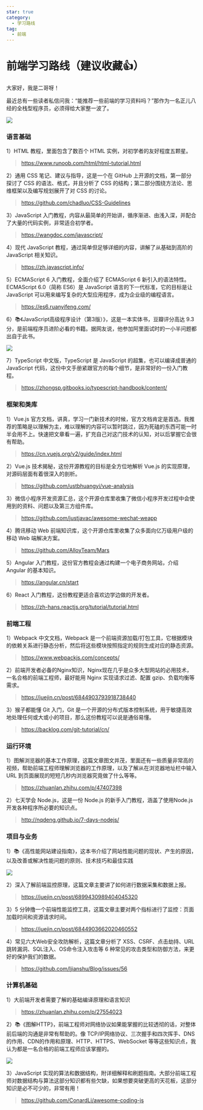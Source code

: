 ```yaml
---
star: true
category:
  - 学习路线
tag:
  - 前端
---
```


# 前端学习路线（建议收藏:+1:）

大家好，我是二哥呀！

最近总有一些读者私信问我：“能推荐一些前端的学习资料吗？”那作为一名正儿八经的全栈型程序员，必须得给大家整一波了。

![](https://cdn.jsdelivr.net/gh/itwanger/toBeBetterJavaer/images/xuexiluxian/qianduan-b6d3ccb4-bd13-447e-b88d-f0016b57da49.png)

### 语言基础

1）HTML 教程，里面包含了数百个 HTML 实例，对初学者的友好程度五颗星。

>https://www.runoob.com/html/html-tutorial.html

2）通用 CSS 笔记、建议与指导，这是一个在 GitHub 上开源的文档，第一部分探讨了 CSS 的语法、格式，并且分析了 CSS 的结构；第二部分围绕方法论、思维框架以及编写规划展开了对 CSS 的讨论。

>https://github.com/chadluo/CSS-Guidelines

3）JavaScript 入门教程，内容从最简单的开始讲，循序渐进、由浅入深，并配合了大量的代码实例，非常适合初学者。

>https://wangdoc.com/javascript/

4）现代 JavaScript 教程，通过简单但足够详细的内容，讲解了从基础到高阶的 JavaScript 相关知识。

>https://zh.javascript.info/

5）ECMAScript 6 入门教程，全面介绍了 ECMAScript 6 新引入的语法特性。ECMAScript 6.0（简称 ES6）是 JavaScript 语言的下一代标准，它的目标是让 JavaScript 可以用来编写复杂的大型应用程序，成为企业级的编程语言。

>https://es6.ruanyifeng.com/

6）📚《JavaScript高级程序设计（第3版）》，这是一本实体书，豆瓣评分高达 9.3 分，是前端程序员进阶必看的书籍。据网友说，他参加阿里面试时的一小半问题都出自于此书。

![](https://cdn.jsdelivr.net/gh/itwanger/toBeBetterJavaer/images/xuexiluxian/qianduan-ea8e074a-9bc4-4780-a4b1-acf855df7bc1.png)

7）TypeScript 中文版，TypeScript 是 JavaScript 的超集，也可以编译成普通的 JavaScript 代码，这份中文手册紧跟官方的每个细节，是非常好的一份入门教程。

>https://zhongsp.gitbooks.io/typescript-handbook/content/

### 框架和类库

1）Vue.js 官方文档，讲真，学习一门新技术的时候，官方文档肯定是首选。我推荐的策略是以理解为主，难以理解的内容可以暂时跳过，因为死磕的东西可能一时半会用不上。快速把文章看一遍，扩充自己对这门技术的认知，对以后掌握它会很有帮助。

>https://cn.vuejs.org/v2/guide/index.html

2）Vue.js 技术揭秘，这份开源教程的目标是全方位地解析 Vue.js 的实现原理，对源码层面有着很深入的剖析。

>https://github.com/ustbhuangyi/vue-analysis

3）微信小程序开发资源汇总，这个开源仓库里收集了微信小程序开发过程中会使用到的资料、问题以及第三方组件库。

>https://github.com/justjavac/awesome-wechat-weapp

4）腾讯移动 Web 前端知识库，这个开源仓库里收集了众多面向亿万级用户级的移动 Web 端解决方案。

>https://github.com/AlloyTeam/Mars

5）Angular 入门教程，这份官方教程会通过构建一个电子商务网站，介绍 Angular 的基本知识。

>https://angular.cn/start

6）React 入门教程，这份教程更适合喜欢边学边做的开发者。

>https://zh-hans.reactjs.org/tutorial/tutorial.html

### 前端工程

1）Webpack 中文文档，Webpack 是一个前端资源加载/打包工具，它根据模块的依赖关系进行静态分析，然后将这些模块按照指定的规则生成对应的静态资源。

>https://www.webpackjs.com/concepts/

2）前端开发者必备的Nginx知识，Nginx现在几乎是众多大型网站的必用技术，一名合格的前端工程师，最好能用 Nginx 实现请求过滤、配置 gzip、负载均衡等需求。

>https://juejin.cn/post/6844903793918738440

3）猴子都能懂 Git 入门，Git 是一个开源的分布式版本控制系统，用于敏捷高效地处理任何或大或小的项目，那么这份教程可以说是通俗易懂。

>https://backlog.com/git-tutorial/cn/

### 运行环境

1）图解浏览器的基本工作原理，这篇文章图文并茂，里面还有一些质量非常高的视频，帮助前端工程师理解浏览器的工作原理，以及了解从在浏览器地址栏中输入 URL 到页面展现的短短几秒内浏览器究竟做了什么等等。

>https://zhuanlan.zhihu.com/p/47407398

2）七天学会 Node.js，这是一份 Node.js 的新手入门教程，涵盖了使用Node.js开发各种程序所必要的知识点。

>http://nqdeng.github.io/7-days-nodejs/

### 项目与业务

1）📚《高性能网站建设指南》，这本书介绍了网站性能问题的现状、产生的原因，以及改善或解决性能问题的原则、技术技巧和最佳实践

![](https://cdn.jsdelivr.net/gh/itwanger/toBeBetterJavaer/images/xuexiluxian/qianduan-92d3c42c-c453-473f-aefc-9137c93a939d.png)


2）深入了解前端监控原理，这篇文章主要讲了如何进行数据采集和数据上报。

>https://juejin.cn/post/6899430989404045320

3）5 分钟撸一个前端性能监控工具，这篇文章主要对两个指标进行了监控：页面加载时间和资源请求时间。

>https://juejin.cn/post/6844903662020460552

4）常见六大Web安全攻防解析，这篇文章分析了 XSS、CSRF、点击劫持、URL跳转漏洞、SQL注入、OS命令注入攻击等 6 种常见的攻击类型和防御方法，来更好的保护我们的数据。

>https://github.com/ljianshu/Blog/issues/56

### 计算机基础

1）大前端开发者需要了解的基础编译原理和语言知识

>https://zhuanlan.zhihu.com/p/27554023

2）📚《图解HTTP》，前端工程师对网络协议如果能掌握的比较透彻的话，对整体前后端的沟通是非常有帮助的。像 TCP/IP网络协议、三次握手和四次挥手、DNS的作用、CDN的作用和原理、HTTP、HTTPS、WebSocket 等等这些知识点，我认为都是一名合格的前端工程师应该掌握的。

![](https://cdn.jsdelivr.net/gh/itwanger/toBeBetterJavaer/images/xuexiluxian/qianduan-ae981ec4-ea98-4bb1-a1eb-d8a21a9648cb.png)

3）JavaScript 实现的算法和数据结构，附详细解释和刷题指南。大部分前端工程师对数据结构与算法这部分知识都有些欠缺，如果想要突破更高的天花板，这部分知识是必不可少的，非常有用！

>https://github.com/ConardLi/awesome-coding-js

